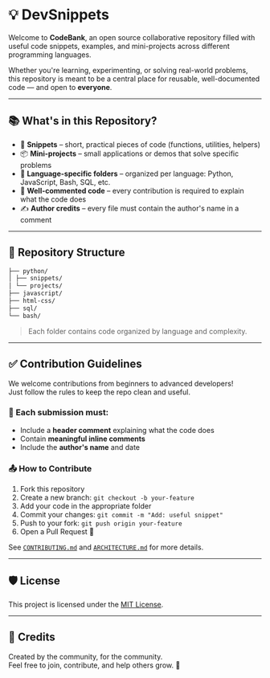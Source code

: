 # 💡 DevSnippets

Welcome to **CodeBank**, an open source collaborative repository filled with useful code snippets, examples, and mini-projects across different programming languages.

Whether you're learning, experimenting, or solving real-world problems, this repository is meant to be a central place for reusable, well-documented code — and open to **everyone**.

---

## 📚 What's in this Repository?

- 🔧 **Snippets** – short, practical pieces of code (functions, utilities, helpers)
- 📦 **Mini-projects** – small applications or demos that solve specific problems
- 📁 **Language-specific folders** – organized per language: Python, JavaScript, Bash, SQL, etc.
- 💬 **Well-commented code** – every contribution is required to explain what the code does
- ✍️ **Author credits** – every file must contain the author's name in a comment

---

## 🧱 Repository Structure
``` bash
├── python/
│ ├── snippets/
│ └── projects/
├── javascript/
├── html-css/
├── sql/
└── bash/
```


> Each folder contains code organized by language and complexity.

---

## ✅ Contribution Guidelines

We welcome contributions from beginners to advanced developers!  
Just follow the rules to keep the repo clean and useful.

### 📌 Each submission must:

- Include a **header comment** explaining what the code does
- Contain **meaningful inline comments**
- Include the **author's name** and date

### 📤 How to Contribute

1. Fork this repository
2. Create a new branch: `git checkout -b your-feature`
3. Add your code in the appropriate folder
4. Commit your changes: `git commit -m "Add: useful snippet"`
5. Push to your fork: `git push origin your-feature`
6. Open a Pull Request 🚀

See [`CONTRIBUTING.md`](./CONTRIBUTING.md) and [`ARCHITECTURE.md`](./ARCHITECTURE.md) for more details.

---

## 🛡 License

This project is licensed under the [MIT License](./LICENSE).

---

## 🙌 Credits

Created by the community, for the community.  
Feel free to join, contribute, and help others grow. 💙

